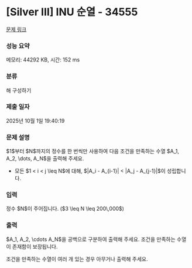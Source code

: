 # [Silver III] INU 순열 - 34555 

[문제 링크](https://www.acmicpc.net/problem/34555) 

### 성능 요약

메모리: 44292 KB, 시간: 152 ms

### 분류

해 구성하기

### 제출 일자

2025년 10월 1일 19:40:19

### 문제 설명

<p>$1$부터 $N$까지의 정수를 한 번씩만 사용하여 다음 조건을 만족하는 수열 $A_1, A_2, \dots, A_N$을 출력해 주세요.</p>

<ul>
<li>모든 $1 < i < j \leq N$에 대해, $|A_i - A_{i-1}| < |A_j - A_{j-1}|$이 성립합니다.</li>
</ul>

### 입력 

 <p>정수 $N$이 주어집니다. ($3 \leq N \leq 200\,000$)</p>

### 출력 

 <p>$A_1, A_2, \cdots A_N$을 공백으로 구분하여 출력해 주세요. 조건을 만족하는 수열이 존재함이 보장됩니다.</p>

<p>조건을 만족하는 수열이 여러 개 있는 경우 아무거나 출력해 주세요.</p>

